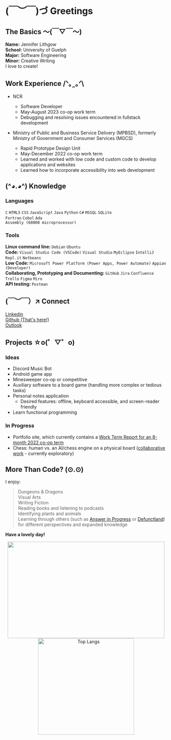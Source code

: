 # (￣︶￣)づ Greetings 
## The Basics ～(￣▽￣～)
**Name:** Jennifer Lithgow  
**School:** University of Guelph  
**Major:** Software Engineering  
**Minor:** Creative Writing  
I love to create!

## Work Experience /ᐠ｡ꞈ｡ᐟ\
* NCR
  * Software Developer
  * May-August 2023 co-op work term
  * Debugging and resolving issues encountered in fullstack development

* Ministry of Public and Business Service Delivery (MPBSD), formerly Ministry of Government and Consumer Services (MGCS)  
  * Rapid Prototype Design Unit  
  * May-December 2022 co-op work term  
  * Learned and worked with low code and custom code to develop applications and websites  
  * Learned how to incorporate accessibility into web development  

## (^◕.◕^) Knowledge
### Languages
`C` `HTML5` `CSS` `JavaScript` `Java` `Python` `C#` `MSSQL` `SQLite`   
`Fortran` `Cobol` `Ada`  
`Assembly (68000 microprocessor)`  
<!--
![Javascript](https://img.shields.io/badge/Javascript-F0DB4F?style=for-the-badge&labelColor=black&logo=javascript&logoColor=F0DB4F)
![HTML5](https://img.shields.io/badge/HTML5-E34F26?style=for-the-badge&logo=html5&logoColor=white)
![CSS3](https://img.shields.io/badge/CSS3-1572B6?style=for-the-badge&logo=css3&logoColor=white)
![Python](https://img.shields.io/badge/python-3670A0?style=for-the-badge&logo=python&logoColor=ffdd54)
![Java](https://img.shields.io/badge/java-%23ED8B00.svg?style=for-the-badge&logo=openjdk&logoColor=white)
![Linux](https://img.shields.io/badge/Linux-FCC624?style=for-the-badge&logo=linux&logoColor=black)
![C](https://img.shields.io/badge/c-%2300599C.svg?style=for-the-badge&logo=c&logoColor=white)
![SQLite](https://img.shields.io/badge/sqlite-%2307405e.svg?style=for-the-badge&logo=sqlite&logoColor=white)
![C#]()
 <a href="https://www.w3schools.com/cs/" target="_blank" rel="noreferrer"> <img src="https://raw.githubusercontent.com/devicons/devicon/master/icons/csharp/csharp-original.svg" alt="csharp" width="40" height="40"/> </a> 
![Java]()
 <a href="https://www.java.com" target="_blank" rel="noreferrer"> <img src="https://raw.githubusercontent.com/devicons/devicon/master/icons/java/java-original.svg" alt="java" width="40" height="40"/> </a>
![MSSQL]()
 <a href="https://www.microsoft.com/en-us/sql-server" target="_blank" rel="noreferrer"> <img src="https://www.svgrepo.com/show/303229/microsoft-sql-server-logo.svg" alt="mssql" width="40" height="40"/> </a>
![MySQL]()
 <a href="https://www.mysql.com/" target="_blank" rel="noreferrer"> <img src="https://raw.githubusercontent.com/devicons/devicon/master/icons/mysql/mysql-original-wordmark.svg" alt="mysql" width="40" height="40"/> </a>
-->

### Tools
<strong>Linux command line: </strong> `Debian` `Ubuntu`  
<strong>Code: </strong> `Visual Studio Code (VSCode)` `Visual Studio` `MyEclipse` `IntelliJ` `Repl.it` `Netbeans`  
<strong>Low Code: </strong> `Microsoft Power Platform (Power Apps, Power Automate)` `Appian (Developer)`  
<strong>Collaborating, Prototyping and Documenting: </strong> `GitHub` `Jira` `Confluence` `Trello` `Figma` `Miro`  
<strong>API testing: </strong> `Postman`
<!--
![VSCode](https://img.shields.io/badge/Visual_Studio-0078d7?style=for-the-badge&logo=visual%20studio&logoColor=white)
![React](https://img.shields.io/badge/-React-61DBFB?style=for-the-badge&labelColor=black&logo=react&logoColor=61DBFB)
![Git](https://img.shields.io/badge/Git-F05032?style=for-the-badge&logo=git&logoColor=white)
![Postman]()
 <a href="https://postman.com" target="_blank" rel="noreferrer"> <img src="https://www.vectorlogo.zone/logos/getpostman/getpostman-icon.svg" alt="postman" width="40" height="40"/> </a> 
![Figma]()
 <a href="https://www.figma.com/" target="_blank" rel="noreferrer"> <img src="https://www.vectorlogo.zone/logos/figma/figma-icon.svg" alt="figma" width="40" height="40"/> </a> 
![Bootstrap]()
 <a href="https://getbootstrap.com" target="_blank" rel="noreferrer"> <img src="https://raw.githubusercontent.com/devicons/devicon/master/icons/bootstrap/bootstrap-plain-wordmark.svg" alt="bootstrap" width="40" height="40"/> </a>
--> 
## (￣︶￣）↗ Connect 
[Linkedin][1]  
[Github (That's here!)][2]  
[Outlook](mailto:jlithgow@uoguelph.ca)
<!-- <img src="https://komarev.com/ghpvc/?username=jenlith&label=Profile%20views&color=0e75b6&style=flat" alt="jenlith profile views" /> -->
<!--
<a href="https://linkedin.com/in/jinlingcai" target="blank"><img align="center" src="https://raw.githubusercontent.com/rahuldkjain/github-profile-readme-generator/master/src/images/icons/Social/linked-in-alt.svg" alt="jinlingcai" height="30" width="40" /></a>
 -->
 
## Projects ☆o(゜▽゜o)  
### Ideas
* Discord Music Bot  
* Android game app
* Minesweeper co-op or competitive
* Auxiliary software to a board game (handling more complex or tedious tasks)  
* Personal notes application  
  * Desired features: offline, keyboard accessible, and screen-reader friendly
* Learn functional programming
<!-- https://en.m.wikipedia.org/wiki/Esoteric_programming_language -->
### In Progress
* Portfolio site, which currently contains a [Work Term Report for an 8-month 2022 co-op term](https://jenlith.github.io/Pages/rpdu2022)
* Chess: human vs. an AI/chess engine on a physical board ([collaborative work](https://github.com/jenlith/Chess-AIRL) - currently exploratory)
<!--<a href="https://github.com/jenlith?tab=repositories" target="_blank"><img alt="All Repositories" title="All Repositories" src="https://img.shields.io/badge/-All%20Repos-2962FF?style=for-the-badge&logo=koding&logoColor=white"/></a>-->

## More Than Code? (⊙.⊙)
I enjoy:  
> Dungeons & Dragons  
> Visual Arts  
> Writing Fiction  
> Reading books and listening to podcasts  
> Identifying plants and animals  
> Learning through others (such as [Answer in Progress](https://www.youtube.com/c/answerinprogress/featured) or [Defunctland](https://www.youtube.com/@Defunctland)) for different perspectives and expanded knowledge  

<p style="font:18pt;">
 <strong>Have a lovely day!</strong>
</p>
<!--
github stats
resource: https://www.jasongaylord.com/blog/2020/10/28/implementing-github-readme-statistics
resource: https://github.com/jasongaylord/github-stats/
resource: https://github.com/anuraghazra/github-readme-stats
-->
<div align="center">
<img src="https://github-readme-stats.vercel.app/api?username=jenlith&count_private=true&theme=discord_old_blurple&hide=contribs,prs" width="490"  height="300">
<img src="https://github-readme-stats.vercel.app/api/top-langs/?username=jenlith&count_private=true&theme=discord_old_blurple&layout=compact" alt="Top Langs" width="300" height="300">
</div>

<!--
[![My GitHub Stats](https://github-readme-stats.vercel.app/api/?username=jenlith&count_private=true&theme=tokyonight&showicons=true)]()
[![My GitHub Language Stats](https://github-readme-stats.vercel.app/api/top-langs/?username=jenlith&langs_count=5&theme=tokyonight)]()
-->
[1]:https://www.linkedin.com/in/jenlithgow/
[2]:https://github.com/jenlith
[3]:jlithgow@uoguelph.ca

<!--

<p align="center">
  <a href="https://badge.fury.io/js/electron-markdownify">
    <img src="https://badge.fury.io/js/electron-markdownify.svg"
         alt="Gitter">
  </a>
  <a href="https://gitter.im/amitmerchant1990/electron-markdownify"><img src="https://badges.gitter.im/amitmerchant1990/electron-markdownify.svg"></a>
  <a href="https://saythanks.io/to/bullredeyes@gmail.com">
      <img src="https://img.shields.io/badge/SayThanks.io-%E2%98%BC-1EAEDB.svg">
  </a>
  <a href="https://www.paypal.me/AmitMerchant">
    <img src="https://img.shields.io/badge/$-donate-ff69b4.svg?maxAge=2592000&amp;style=flat">
  </a>
</p>

(￣_,￣ )（￣︶￣）↗　(～￣▽￣)～（*＾-＾*）(づ￣ 3￣)づ (^◕.◕^)
**jenlith/jenlith** is a ✨ _special_ ✨ repository because its `README.md` (this file) appears on your GitHub profile.
Here are some ideas to get you started:
- 🔭 I’m currently working on ...
- 🌱 I’m currently learning ...
- 👯 I’m looking to collaborate on ...
- 🤔 I’m looking for help with ...
- 💬 Ask me about ...
- 📫 How to reach me: ...
- 😄 Pronouns: ...
- ⚡ Fun fact: ...

###
    namespace AboutMe

    {   
        class Me

            string name = "Xiaoya Zou";
            string firstName = "My first name can be pronounced as 'Shiao-ya'🙂";
            string education = "Software Development & Network Engineering Student at Sheridan College";
            string coop = "Low-code Application Developer (Jan 2022 - Present)";
            string greetings = "✨ Thanks for dropping by ✨";

            static void Main(string[] args)
            {
                Me Xiaoya = new Me();
                Console.WriteLine(Xiaoya.greetings);
            }
        }
    }
    
### 

https://docs.github.com/en/get-started/writing-on-github/getting-started-with-writing-and-formatting-on-github/basic-writing-and-formatting-syntax
-->

